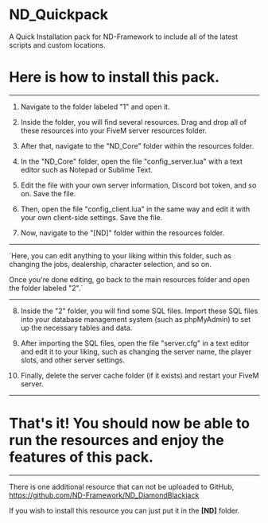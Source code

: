 # ND_Quickpack
A Quick Installation pack for ND-Framework to include all of the latest scripts and custom locations. 


# Here is how to install this pack.

____

1) Navigate to the folder labeled "1" and open it.

2) Inside the folder, you will find several resources. Drag and drop all of these resources into your FiveM server resources folder.

3) After that, navigate to the "ND_Core" folder within the resources folder.

4) In the "ND_Core" folder, open the file "config_server.lua" with a text editor such as Notepad or Sublime Text.

5) Edit the file with your own server information, Discord bot token, and so on. Save the file.

6) Then, open the file "config_client.lua" in the same way and edit it with your own client-side settings. Save the file.

7) Now, navigate to the "[ND]" folder within the resources folder.
____
`Here, you can edit anything to your liking within this folder, such as changing the jobs, dealership, character selection, and so on.

Once you're done editing, go back to the main resources folder and open the folder labeled "2".`
____
8) Inside the "2" folder, you will find some SQL files. Import these SQL files into your database management system (such as phpMyAdmin) to set up the necessary tables and data.

9) After importing the SQL files, open the file "server.cfg" in a text editor and edit it to your liking, such as changing the server name, the player slots, and other server settings.

10) Finally, delete the server cache folder (if it exists) and restart your FiveM server.
____

# That's it! You should now be able to run the resources and enjoy the features of this pack.

____

There is one additional resource that can not be uploaded to GitHub, 
https://github.com/ND-Framework/ND_DiamondBlackjack

If you wish to install this resource you can just put it in the **[ND]** folder.
